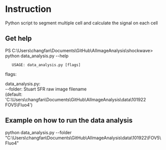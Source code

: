 # Instruction
Python script to segment multiple cell and calculate the signal on each cell
## Get help
PS C:\Users\changfan\Documents\GitHub\AIImageAnalysis\shockwave> python data_analysis.py --help

       USAGE: data_analysis.py [flags]
flags:                                                                    
                                                                          
data_analysis.py:                                                         
  --folder: Stuart SFR raw image filename                                 
    (default:                                                             
    'C:\\Users\\changfan\\Documents\\GitHub\\AIImageAnalysis\\data\\101922
    FOV5\\Fluo4')                                                         
## Example on how to run the data analysis                                                                        
python data_analysis.py --folder "C:\\Users\\changfan\\Documents\\GitHub\\AIImageAnalysis\\data\\101922\\FOV5\\Fluo4"